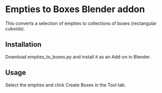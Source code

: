 # Empties to Boxes Blender addon
This converts a selection of empties to collections of boxes (rectangular cuboids).

## Installation
Download empties_to_boxes.py and install it as an Add-on in Blender.

## Usage
Select the empties and click Create Boxes in the Tool tab.
